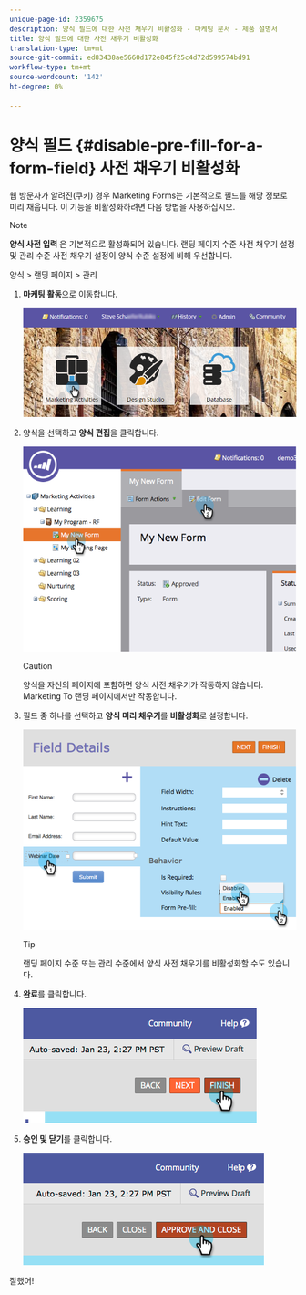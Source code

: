 ```yaml
---
unique-page-id: 2359675
description: 양식 필드에 대한 사전 채우기 비활성화 - 마케팅 문서 - 제품 설명서
title: 양식 필드에 대한 사전 채우기 비활성화
translation-type: tm+mt
source-git-commit: ed83438ae5660d172e845f25c4d72d599574bd91
workflow-type: tm+mt
source-wordcount: '142'
ht-degree: 0%

---
```



# 양식 필드 {#disable-pre-fill-for-a-form-field} 사전 채우기 비활성화

웹 방문자가 알려진(쿠키) 경우 Marketing Forms는 기본적으로 필드를 해당 정보로 미리 채웁니다. 이 기능을 비활성화하려면 다음 방법을 사용하십시오.

>[!NOTE]
>
>**양식 사전 입력** 은 기본적으로 활성화되어 있습니다. 랜딩 페이지 수준 사전 채우기 설정 및 관리 수준 사전 채우기 설정이 양식 수준 설정에 비해 우선합니다.
>
>양식 > 랜딩 페이지 > 관리

1. **마케팅 활동**&#x200B;으로 이동합니다.

   ![](assets/login-marketing-activities-7.png)

1. 양식을 선택하고 **양식 편집**&#x200B;을 클릭합니다.

   ![](assets/image2014-9-15-14-3a26-3a46.png)

   >[!CAUTION]
   >
   >양식을 자신의 페이지에 포함하면 양식 사전 채우기가 작동하지 않습니다. Marketing To 랜딩 페이지에서만 작동합니다.

1. 필드 중 하나를 선택하고 **양식 미리 채우기**&#x200B;를 **비활성화**&#x200B;로 설정합니다.

   ![](assets/image2014-9-15-14-3a26-3a54.png)

   >[!TIP]
   >
   >랜딩 페이지 수준 또는 관리 수준에서 양식 사전 채우기를 비활성화할 수도 있습니다.

1. **완료**&#x200B;를 클릭합니다.

   ![](assets/image2014-9-15-14-3a27-3a1.png)

1. **승인 및 닫기**&#x200B;를 클릭합니다.

   ![](assets/image2014-9-15-14-3a27-3a6.png)

잘했어!
